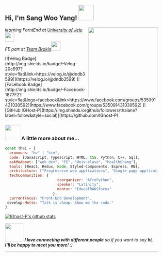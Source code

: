 <h2> Hi, I'm Sang Woo Yang! <img src="https://avatars.githubusercontent.com/u/79236624?v=4" width="50"></h2>
<img align='right' src="https://media.giphy.com/media/ieyl9zmCjO4b4t6qoY/giphy.gif" width="230">
<p><em> learning ForntEnd at <a href="https://www.jejunu.ac.kr/main">University of Jeju</a><img src="https://media.giphy.com/media/fYSnHlufseco8Fh93Z/giphy.gif" width="30"></br> FE part at <a href="https://www.thoughtworks.com">Team Brakio</a><img src="./img/브라키오.svg" width="30"> 
</em></p>
[![Velog Badge](http://img.shields.io/badge/-Velog-20c997?style=flat&link=https://velog.io/@dndb3599)](https://velog.io/@dndb3599)
[![Facebook Badge](http://img.shields.io/badge/-Facebook-1877F2?style=flat&logo=facebook&link=https://www.facebook.com/groups/535091431030592](https://www.facebook.com/groups/535091431030592)
[![GitHub IGHost-P](https://img.shields.io/github/followers/thaiane?label=follow&style=social)](https://github.com/IGhost-P)


### <img src="https://media.giphy.com/media/VgCDAzcKvsR6OM0uWg/giphy.gif" width="50"> A little more about me...  

```javascript
const thai = {
  pronouns: "he" | "him",
  code: [Javascript, Typescript, HTML, CSS, Python, C++, Sql],
  askMeAbout: ["web dev", "FE", "Univ-slave", "healthChang"],
  tools: [React, Redux, Node, Styled-Components, Express, RN],
  architecture: ["Progressive web applications", "Single page applications", "Serverless Architecture"],
  techCommunities: {
                        coorganizer: "AfroPython",
                        speaker: "Latinity",
                        mentor: "EducaTRANSforma"
                      },
  currentFocus: "Front-End Development",
 develop-Motto: "Talk is cheap. Show me the code."
}
```

[![IGhost-P's github stats](https://github-readme-stats.vercel.app/api?username=IGhost-P)](https://github.com/anuraghazra/github-readme-stats)

<img src="https://media.giphy.com/media/LnQjpWaON8nhr21vNW/giphy.gif" width="60"> <em><b>I love connecting with different people</b> so if you want to say <b>hi, I'll be happy to meet you more!</b> :)</em>

---
